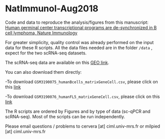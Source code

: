 # NatImmunol-Aug2018
Code and data to reproduce the analysis/figures from this manuscript:
[Human germinal center transcriptional programs are de-synchronized in B cell lymphoma, Nature Immunology](https://www.nature.com/articles/s41590-018-0181-4)

For greater simplicity, quality control was already performed on the input data for these R scripts.
All the data files needed are in the folder `/data` , expect for the two scRNA-seq datasets.

The scRNA-seq data are available on this [GEO link](https://www.ncbi.nlm.nih.gov/geo/query/acc.cgi?acc=GSE115795).

You can also download them directly:

-To download `GSM3190075_humanBcells_matrixGeneCell.csv`, please click on this [link](https://www.ncbi.nlm.nih.gov/geo/download/?acc=GSM3190075&format=file&file=GSM3190075%5FhumanBcells%5FmatrixGeneCell%2Ecsv%2Egz)

-To download `GSM3190076_humanFL5_matrixGeneCell.csv`, please click on this [link](https://www.ncbi.nlm.nih.gov/geo/download/?acc=GSM3190076&format=file&file=GSM3190076%5FhumanFL5%5FmatrixGeneCell%2Ecsv%2Egz)


The R scripts are ordered by Figures and by type of data (sc-qPCR and scRNA-seq). Most of the scripts can be run independently.

Please email questions / problems to cervera [at] ciml.univ-mrs.fr or milpied [at] ciml.univ-mrs.fr
